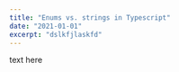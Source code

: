 ```yaml
---
title: "Enums vs. strings in Typescript"
date: "2021-01-01"
excerpt: "dslkfjlaskfd"
---
```


text here
